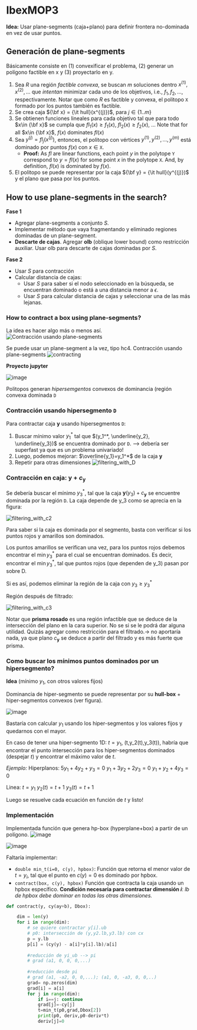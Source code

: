 # IbexMOP3

**Idea:** Usar plane-segments (caja+plano) para definir frontera no-dominada en vez de usar puntos.

## Generación de plane-segments

Básicamente consiste en (1) convexificar el problema, (2) generar un polígono factible en x y (3) proyectarlo en y.

1. Sea $R$ una región *factible convexa*, se buscan $m$ soluciones dentro $x^{(1)}, x^{(2)},...$ que *intentan* minimizar cada uno de los objetivos, i.e., $f_1 ,f_2, ...$, respectivamente. Notar que como $R$  es factible y convexa, el politopo $\mathtt{X}$ formado por los puntos también es factible.
2. Se crea caja ${\bf x} = {\it hull}(x^{(j)})$, para $j \in \{1..m\}$
3. Se obtienen funciones lineales para cada objetivo tal que para todo $x\in {\bf x}$ se cumpla que $fl_1(x) \geq f_1(x)$, $fl_2(x) \geq f_2(x)$, ... Note that for all  $x\in {\bf x}$, $f(x)$ dominates $fl(x)$
4. Sea $y^{(j)}=fl_j(x^{(j)})$, entonces, el politopo con vértices $y^{(1)}, y^{(2)},...,y^{(m)}$ está dominado por puntos $f(x)$ con $x \in \mathtt{X}$.
	* **Proof:** As $fl$ are linear functions, each point $y$ in the polytope $\mathtt{Y}$ correspond to $y=fl(x)$ for some point $x$ in the polytope $\mathtt{X}$. And, by definition, $fl(x)$ is dominated by $f(x)$.
5. El politopo se puede representar por la caja  ${\bf y} = {\it hull}(y^{(j)})$ y el plano que pasa por los puntos.

## How to use plane-segments in the search?

**Fase 1**
* Agregar plane-segments a conjunto $S$.
* Implementar método que vaya fragmentando y eliminado regiones dominadas de un plane-segment.
* **Descarte de cajas**. Agregar **olb** (oblique lower bound) como restricción auxiliar. Usar olb para descarte de cajas dominadas por $S$.

**Fase 2**
* Usar $S$ para contracción
* Calcular distancia de cajas:
	* Usar $S$ para saber si el nodo seleccionado en la búsqueda, se encuentran dominado o está a una distancia menor a $\epsilon$.
	* Usar $S$ para calcular distancia de cajas y seleccionar una de las más lejanas.

### How to contract a box using plane-segments?

La idea es hacer algo más o menos así.
![Contracción usando plane-segments](https://i.imgur.com/wsLb7iA.png)

Se puede usar un plane-segment a la vez, tipo hc4.
Contracción usando plane-segments
![contracting](https://i.imgur.com/HRKLga9.png)

**Proyecto jupyter**

![image](https://i.imgur.com/RgchjIE.png)

Politopos generan *hipersemgentos* convexos de dominancia (región convexa dominada $\mathtt{D}$

### Contracción usando hipersegmento $\mathtt{D}$

Para contractar caja **y** usando hipersegmentos $\mathtt{D}$:
1. Buscar mínimo valor $y_1^*$ tal que $(y_1^*, \underline{y_2}, \underline{y_3})$ se encuentra dominado por $\mathtt{D}$. --> debería ser superfast ya que es un problema univariado!
2. Luego, podemos mejorar: $\overline{y_1}=y_1^*$ de la caja **y**
3. Repetir para otras dimensiones
![filtering_with_D](https://i.imgur.com/9c2Gl8S.png)


### Contracción en caja: $\mathbf{y}+c_\mathbf{y}$

Se debería buscar el mínimo $y_3^*$, tal que la caja $\mathbf y(y_3)+c_\mathbf{y}$ se encuentre dominada por la región $\mathtt{D}$. La caja depende de y_3 como se aprecia en la figura:

![filtering_with_c2](https://i.imgur.com/gtqnXMe.png)

Para saber si la caja es dominada por el segmento, basta con verificar si los puntos rojos y amarillos son dominados. 

Los puntos amarillos se verifican una vez, para los puntos rojos debemos encontrar el $\min y_3^*$  para el cual se encuentran dominados. Es decir, encontrar el $\min y_3^*$, tal que puntos rojos (que dependen de y_3) pasan por sobre D.

 Si es así, podemos eliminar la región de la caja con $y_3\geq y_3^*$

Región después de filtrado:

![filtering_with_c3](https://i.imgur.com/Gky7Ehd.png)

Notar que **prisma rosado** es una región infactible que se deduce de la intersección del plano en la cara superior. No se si se le podrá dar alguna utilidad. Quizás agregar como restricción para el filtrado.-> no aportaría nada, ya que plano $c_\mathbf{y}$ se deduce a partir del filtrado y es más fuerte que prisma.

### Como buscar los mínimos puntos dominados por un hipersegmento?

**Idea** (mínimo $y_1$, con otros valores fijos)

Dominancia de hiper-segmento se puede representar por su **hull-box** + hiper-segmentos convexos (ver figura). 

![image](https://i.imgur.com/PkP3R2x.pngg)

Bastaría con calcular $y_1$ usando los hiper-segmentos y los valores fijos y quedarnos con el mayor.

En caso de tener una hiper-segmento 1D: $t=y_1$, (t,y_2(t),y_3(t)), habría que encontrar el punto intersección para los hiper-segmentos dominados (despejar $t$) y encontrar el máximo valor de $t$.

*Ejemplo:*
Hiperplanos:
$5y_1 + 4y_2 + y_3 = 0$
$y_1 + 3y_2 + 2 y_3 = 0$
$y_1 + y_2 + 4y_3 = 0$

Linea:
$t=y_1$
$y_2(t)=t+1$
$y_3(t)=t+1$

Luego se resuelve cada ecuación en función de $t$ y listo!

### Implementación

Implementada función que genera hp-box (hyperplane+box) a partir de un polígono.
![image](https://i.imgur.com/CNas1FC.png)

![image](https://i.imgur.com/7Vmchuv.png)

Faltaría implementar:

- `double min_t(i=0, c(y), hpbox)`: Función que retorna el menor valor de $t=y_i$, tal que el punto en $c(y)=0$ es dominado por hpbox.
- `contract(box, c(y), hpbox)` Función que contracta la caja usando un hpbox específico. 
**Condición necesaria para contractar dimensión $i$**: *lb de hpbox debe dominar en todas las otras dimensiones.*

````python
def contract(y, cy(ay+b), Dbox):    

    dim = len(y)
    for i in range(dim):
        # se quiere contractar y[i].ub
        # p0: intersección de (y,y2.lb,y3.lb) con cx
        p = y.lb
        p[i] = (cy(y) - a[i]*y[i].lb)/a[i]
        
        #reducción de yi_ub --> pi
		# grad (a1, 0, 0, 0,...)
		
        #reducción desde pi
        # grad (a1, -a2, 0, 0,...); (a1, 0, -a3, 0, 0,..)
        grad= np.zeros(dim)
        grad[i] = a[i]
        for j in range(dim):
            if i==j: continue
            grad[j]=-cy[j]
            t=min_t(p0,grad,Dbox[2])
            print(p0, deriv,p0-deriv*t)
            deriv[j]=0
  
````



<!--stackedit_data:
eyJoaXN0b3J5IjpbLTI0NzYwNjU5Myw5MjAxNDg2NDQsLTc1OD
I4MDUzNywtMTEwNDk1MjA2MSw4MDE3Mzg0MjYsLTE0MTkxOTg0
MDYsLTE3NDYxNDM0MDMsMzYyNTQ2OTE5LC04Mzg2NzI0MzAsNT
Q1NTA5ODM5LDE1NTA2MTk2NzcsLTgxODIzNjk3NiwtMTc2Mjc1
MTk0Nl19
-->